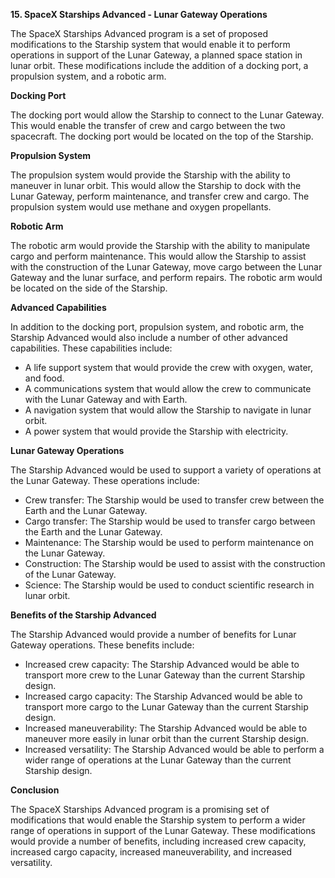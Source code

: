 **15. SpaceX Starships Advanced - Lunar Gateway Operations**

The SpaceX Starships Advanced program is a set of proposed modifications to the Starship system that would enable it to perform operations in support of the Lunar Gateway, a planned space station in lunar orbit. These modifications include the addition of a docking port, a propulsion system, and a robotic arm.

**Docking Port**

The docking port would allow the Starship to connect to the Lunar Gateway. This would enable the transfer of crew and cargo between the two spacecraft. The docking port would be located on the top of the Starship.

**Propulsion System**

The propulsion system would provide the Starship with the ability to maneuver in lunar orbit. This would allow the Starship to dock with the Lunar Gateway, perform maintenance, and transfer crew and cargo. The propulsion system would use methane and oxygen propellants.

**Robotic Arm**

The robotic arm would provide the Starship with the ability to manipulate cargo and perform maintenance. This would allow the Starship to assist with the construction of the Lunar Gateway, move cargo between the Lunar Gateway and the lunar surface, and perform repairs. The robotic arm would be located on the side of the Starship.

**Advanced Capabilities**

In addition to the docking port, propulsion system, and robotic arm, the Starship Advanced would also include a number of other advanced capabilities. These capabilities include:

* A life support system that would provide the crew with oxygen, water, and food.
* A communications system that would allow the crew to communicate with the Lunar Gateway and with Earth.
* A navigation system that would allow the Starship to navigate in lunar orbit.
* A power system that would provide the Starship with electricity.

**Lunar Gateway Operations**

The Starship Advanced would be used to support a variety of operations at the Lunar Gateway. These operations include:

* Crew transfer: The Starship would be used to transfer crew between the Earth and the Lunar Gateway.
* Cargo transfer: The Starship would be used to transfer cargo between the Earth and the Lunar Gateway.
* Maintenance: The Starship would be used to perform maintenance on the Lunar Gateway.
* Construction: The Starship would be used to assist with the construction of the Lunar Gateway.
* Science: The Starship would be used to conduct scientific research in lunar orbit.

**Benefits of the Starship Advanced**

The Starship Advanced would provide a number of benefits for Lunar Gateway operations. These benefits include:

* Increased crew capacity: The Starship Advanced would be able to transport more crew to the Lunar Gateway than the current Starship design.
* Increased cargo capacity: The Starship Advanced would be able to transport more cargo to the Lunar Gateway than the current Starship design.
* Increased maneuverability: The Starship Advanced would be able to maneuver more easily in lunar orbit than the current Starship design.
* Increased versatility: The Starship Advanced would be able to perform a wider range of operations at the Lunar Gateway than the current Starship design.

**Conclusion**

The SpaceX Starships Advanced program is a promising set of modifications that would enable the Starship system to perform a wider range of operations in support of the Lunar Gateway. These modifications would provide a number of benefits, including increased crew capacity, increased cargo capacity, increased maneuverability, and increased versatility.
